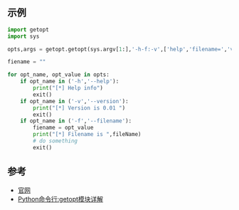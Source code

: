 ## 示例

```python
import getopt
import sys

opts,args = getopt.getopt(sys.argv[1:],'-h-f:-v',['help','filename=','version'])

fiename = ""

for opt_name, opt_value in opts:
    if opt_name in ('-h','--help'):
        print("[*] Help info")
        exit()
    if opt_name in ('-v','--version'):
        print("[*] Version is 0.01 ")
        exit()
    if opt_name in ('-f','--filename'):
        fiename = opt_value
        print("[*] Filename is ",fileName)
        # do something
        exit()
```

## 参考


- [官网](https://docs.python.org/3.1/library/getopt.html)
- [Python命令行:getopt模块详解](https://www.jianshu.com/p/a877e5b46b2d)

